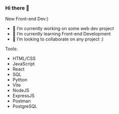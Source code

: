 ### Hi there 👋

New Front-end Dev:)

- 🔭 I’m currently working on some web dev project
- 🌱 I’m currently learning Front-end Development
- 👯 I’m looking to collaborate on any project :)
 
Tools:
  - HTML/CSS
  - JavaScript
  - React
  - SQL
  - Python
  - Vite
  - NodeJS
  - ExpressJS
  - Postman
  - PostgreSQL

    

